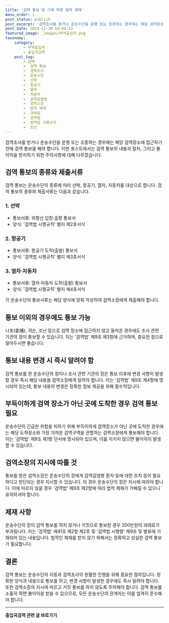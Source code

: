 ```yaml
---
title: '검역 통보 및 그에 따른 법적 제재'
menu_order: 1
post_status: publish
post_excerpt: '검역조사를 받거나 운송수단을 운행 또는 조종하는 경우에는 해당 검역장소에 접근하기 전에 검역 통보를 해야 합니다. 이번 포스트에서는 검역 통보의 내용과 절차, 그리고 불이익을 방지하기 위한 주의사항에 대해 다루겠습니다.'
post_date: 2023-12-30 19:04:33
featured_image: _images/무역출입국.png
taxonomy:
    category:
        - 무역출입국
        - 출입국검역
    post_tag:
        - 검역
        -  검역 통보
        -  검역조사
        -  운송수단
        -  선박
        -  항공기
        -  열차
        -  자동차
        -  검역감염병
        -  검역소장
        -  법적 제재
        -  과태료
        -  검역법
        -  검역법 시행규칙
        -  조난
---
```



검역조사를 받거나 운송수단을 운행 또는 조종하는 경우에는 해당 검역장소에 접근하기 전에 검역 통보를 해야 합니다. 이번 포스트에서는 검역 통보의 내용과 절차, 그리고 불이익을 방지하기 위한 주의사항에 대해 다루겠습니다.

## 검역 통보의 종류와 제출서류

검역 통보는 운송수단의 종류에 따라 선박, 항공기, 열차, 자동차를 대상으로 합니다. 검역 통보의 종류와 제출서류는 다음과 같습니다.

### 1. 선박
- 통보서류: 외항선 입항·출항 통보서
- 양식: '검역법 시행규칙' 별지 제2호서식

### 2. 항공기
- 통보서류: 항공기 도착(출발) 통보서
- 양식: '검역법 시행규칙' 별지 제3호서식

### 3. 열차·자동차
- 통보서류: 열차·자동차 도착(출발) 통보서
- 양식: '검역법 시행규칙' 별지 제4호서식

각 운송수단의 통보서류는 해당 양식에 맞춰 작성하여 검역소장에게 제출해야 합니다.

## 통보 이외의 경우에도 통보 가능

나포(拿捕), 귀순, 조난 등으로 검역 장소에 접근하지 않고 들어온 경우에도 조사 관련 기관의 장이 통보할 수 있습니다. 이는 '검역법' 제9조 제3항에 근거하며, 중요한 점으로 알아두시면 좋습니다.

## 통보 내용 변경 시 즉시 알려야 함

검역 통보를 한 운송수단의 장이나 조사 관련 기관의 장은 통보 이후에 변경 사항이 발생할 경우 즉시 해당 내용을 검역소장에게 알려야 합니다. 이는 '검역법' 제9조 제4항에 명시되어 있는데, 통보 내용의 변경은 정확한 정보 제공을 위해 필수적입니다.

## 부득이하게 검역 장소가 아닌 곳에 도착한 경우 검역 통보 필요

운송수단이 긴급한 위험을 피하기 위해 부득이하게 검역장소가 아닌 곳에 도착한 경우에는 해당 도착장소와 가장 가까운 검역구역을 관할하는 검역소장에게 통보해야 합니다. 이는 '검역법' 제9조 제1항 단서에 명시되어 있으며, 이를 지키지 않으면 불이익이 발생할 수 있습니다.

## 검역소장의 지시에 따를 것

통보를 받은 검역소장은 운송수단의 장에게 검역감염병 환자 등에 대한 조치 등이 필요하다고 판단되는 경우 지시할 수 있습니다. 이 경우 운송수단의 장은 지시에 따라야 합니다. 이에 따르지 않을 경우 '검역법' 제9조 제2항에 따라 법적 제재가 가해질 수 있으니 유의하셔야 합니다.

## 제재 사항

운송수단의 장이 검역 통보를 하지 않거나 거짓으로 통보한 경우 200만원의 과태료가 부과됩니다. 이는 '검역법' 제41조 제2항 제2호 및 '검역법 시행령' 제9조 및 별표에 기재되어 있는 내용입니다. 법적인 제재를 받지 않기 위해서는 정확하고 성실한 검역 통보가 필요합니다.

## 결론

검역 통보는 운송수단의 이동과 검역조사의 원활한 진행을 위해 중요한 절차입니다. 정확한 양식과 내용으로 통보를 하고, 변경 사항이 발생한 경우에도 즉시 알려야 합니다. 또한 검역소장의 지시에 따르고 거짓 통보를 하지 않도록 주의해야 합니다. 검역 통보를 소홀히 하면 불이익을 받을 수 있으므로, 모든 운송수단의 관계자는 이를 엄격히 준수해야 합니다.
<!-- wp:separator -->
<hr class="wp-block-separator has-alpha-channel-opacity"/>
<!-- /wp:separator -->

<!-- wp:group {"backgroundColor":"base","layout":{"type":"constrained"}} -->
<div class="wp-block-group has-base-background-color has-background"><!-- wp:paragraph {"align":"center","fontSize":"medium"} -->
<p class="has-text-align-center has-large-font-size"><strong>출입국검역 관련 글 바로가기</strong></p>
<!-- /wp:paragraph -->


<!-- wp:latest-posts
{"categories":[{"id":14934,"count":19,"description":"","link":"https://uknowlaw.com/category/%ec%b6%9c%ec%9e%85%ea%b5%ad%ea%b2%80%ec%97%ad/","name":"출입국검역","slug":"출입국검역","taxonomy":"category","parent":0,"meta":[],"_links":{"self":[{"href":"https://uknowlaw.com/wp-json/wp/v2/categories/14934"}],"collection":[{"href":"https://uknowlaw.com/wp-json/wp/v2/categories"}],"about":[{"href":"https://uknowlaw.com/wp-json/wp/v2/taxonomies/category"}],"wp:post_type":[{"href":"https://uknowlaw.com/wp-json/wp/v2/posts?categories=14934"}],"curies":[{"name":"wp","href":"https://api.w.org/{rel}","templated":true}]}}],"postsToShow":100,"excerptLength":28,"postLayout":"grid","columns":2,"featuredImageAlign":"left","featuredImageSizeSlug":"large","fontSize":"small"} /--></div>
<!-- /wp:group -->